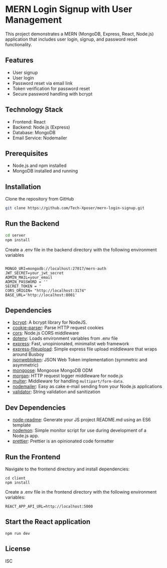 # MERN Login Signup with User Management 

This project demonstrates a MERN (MongoDB, Express, React, Node.js) application that includes user login, signup, and password reset functionality.

## Features

- User signup
- User login
- Password reset via email link
- Token verification for password reset
- Secure password handling with bcrypt

## Technology Stack

- Frontend: React
- Backend: Node.js (Express)
- Database: MongoDB
- Email Service: Nodemailer

## Prerequisites

- Node.js and npm installed
- MongoDB installed and running

## Installation

Clone the repository from GitHub

```sh
git clone https://github.com/Tech-Xposer/mern-login-signup.git
```

## Run the Backend

```sh
cd server
npm install

```
Create a .env file in the backend directory with the following environment variables

```

MONGO_URI=mongodb://localhost:27017/mern-auth
JWT_SECRET=your_jwt_secret
ADMIN_MAIL=your_email
ADMIN_PASSWORD = ''
SECRET_TOKEN = '
CORS_ORIGIN= "http://localhost:3174"
BASE_URL='http://localhost:8001'
```

## Dependencies

- [bcrypt](https://ghub.io/bcrypt): A bcrypt library for NodeJS.
- [cookie-parser](https://ghub.io/cookie-parser): Parse HTTP request cookies
- [cors](https://ghub.io/cors): Node.js CORS middleware
- [dotenv](https://ghub.io/dotenv): Loads environment variables from .env file
- [express](https://ghub.io/express): Fast, unopinionated, minimalist web framework
- [express-fileupload](https://ghub.io/express-fileupload): Simple express file upload middleware that wraps around Busboy
- [jsonwebtoken](https://ghub.io/jsonwebtoken): JSON Web Token implementation (symmetric and asymmetric)
- [mongoose](https://ghub.io/mongoose): Mongoose MongoDB ODM
- [morgan](https://ghub.io/morgan): HTTP request logger middleware for node.js
- [multer](https://ghub.io/multer): Middleware for handling `multipart/form-data`.
- [nodemailer](https://ghub.io/nodemailer): Easy as cake e-mail sending from your Node.js applications
- [validator](https://ghub.io/validator): String validation and sanitization

## Dev Dependencies

- [node-readme](https://ghub.io/node-readme): Generate your JS project README.md using an ES6 template
- [nodemon](https://ghub.io/nodemon): Simple monitor script for use during development of a Node.js app.
- [prettier](https://ghub.io/prettier): Prettier is an opinionated code formatter

## Run the Frontend
Navigate to the frontend directory and install dependencies:

```
cd client
npm install
```
Create a .env file in the frontend directory with the following environment variables:

```
REACT_APP_API_URL=http://localhost:5000 
```

##  Start the React application
```
npm run dev
```
## License

ISC
